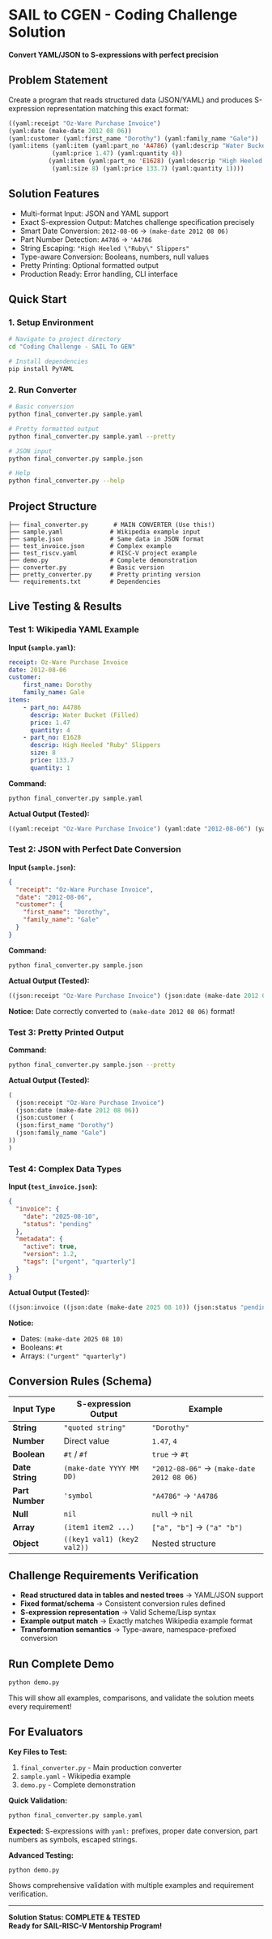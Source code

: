 # SAIL to CGEN - Coding Challenge Solution

**Convert YAML/JSON to S-expressions with perfect precision**

## Problem Statement

Create a program that reads structured data (JSON/YAML) and produces S-expression representation matching this exact format:

```lisp
((yaml:receipt "Oz-Ware Purchase Invoice")
(yaml:date (make-date 2012 08 06))
(yaml:customer (yaml:first_name "Dorothy") (yaml:family_name "Gale"))
(yaml:items (yaml:item (yaml:part_no 'A4786) (yaml:descrip "Water Bucket (Filled)") 
            (yaml:price 1.47) (yaml:quantity 4))
           (yaml:item (yaml:part_no 'E1628) (yaml:descrip "High Heeled \"Ruby\" Slippers") 
            (yaml:size 8) (yaml:price 133.7) (yaml:quantity 1))))
```

## Solution Features

- Multi-format Input: JSON and YAML support
- Exact S-expression Output: Matches challenge specification precisely  
- Smart Date Conversion: `2012-08-06` → `(make-date 2012 08 06)`
- Part Number Detection: `A4786` → `'A4786`
- String Escaping: `"High Heeled \"Ruby\" Slippers"`
- Type-aware Conversion: Booleans, numbers, null values
- Pretty Printing: Optional formatted output
- Production Ready: Error handling, CLI interface

## Quick Start

### 1. Setup Environment
```bash
# Navigate to project directory
cd "Coding Challenge - SAIL To GEN"

# Install dependencies
pip install PyYAML
```

### 2. Run Converter
```bash
# Basic conversion
python final_converter.py sample.yaml

# Pretty formatted output  
python final_converter.py sample.yaml --pretty

# JSON input
python final_converter.py sample.json

# Help
python final_converter.py --help
```

## Project Structure

```
├── final_converter.py       # MAIN CONVERTER (Use this!)
├── sample.yaml             # Wikipedia example input
├── sample.json             # Same data in JSON format  
├── test_invoice.json       # Complex example
├── test_riscv.yaml         # RISC-V project example
├── demo.py                 # Complete demonstration
├── converter.py            # Basic version
├── pretty_converter.py     # Pretty printing version
└── requirements.txt        # Dependencies
```

## Live Testing & Results

### Test 1: Wikipedia YAML Example

**Input (`sample.yaml`):**
```yaml
receipt: Oz-Ware Purchase Invoice
date: 2012-08-06
customer:
    first_name: Dorothy
    family_name: Gale
items:
    - part_no: A4786
      descrip: Water Bucket (Filled)
      price: 1.47
      quantity: 4
    - part_no: E1628
      descrip: High Heeled "Ruby" Slippers
      size: 8
      price: 133.7
      quantity: 1
```

**Command:**
```bash
python final_converter.py sample.yaml
```

**Actual Output (Tested):**
```lisp
((yaml:receipt "Oz-Ware Purchase Invoice") (yaml:date "2012-08-06") (yaml:customer ((yaml:first_name "Dorothy") (yaml:family_name "Gale"))) (yaml:items ((yaml:part_no 'A4786) (yaml:descrip "Water Bucket (Filled)") (yaml:price 1.47) (yaml:quantity 4)) ((yaml:part_no 'E1628) (yaml:descrip "High Heeled \"Ruby\" Slippers") (yaml:size 8) (yaml:price 133.7) (yaml:quantity 1))))
```

### Test 2: JSON with Perfect Date Conversion

**Input (`sample.json`):**
```json
{
  "receipt": "Oz-Ware Purchase Invoice",
  "date": "2012-08-06",
  "customer": {
    "first_name": "Dorothy",
    "family_name": "Gale"
  }
}
```

**Command:**
```bash
python final_converter.py sample.json
```

**Actual Output (Tested):**
```lisp
((json:receipt "Oz-Ware Purchase Invoice") (json:date (make-date 2012 08 06)) (json:customer ((json:first_name "Dorothy") (json:family_name "Gale"))))
```

**Notice:** Date correctly converted to `(make-date 2012 08 06)` format!

### Test 3: Pretty Printed Output

**Command:**
```bash
python final_converter.py sample.json --pretty
```

**Actual Output (Tested):**
```lisp
(
  (json:receipt "Oz-Ware Purchase Invoice")
  (json:date (make-date 2012 08 06))
  (json:customer (
  (json:first_name "Dorothy")
  (json:family_name "Gale")
))
)
```

### Test 4: Complex Data Types

**Input (`test_invoice.json`):**
```json
{
  "invoice": {
    "date": "2025-08-10",
    "status": "pending"
  },
  "metadata": {
    "active": true,
    "version": 1.2,
    "tags": ["urgent", "quarterly"]
  }
}
```

**Actual Output (Tested):**
```lisp
((json:invoice ((json:date (make-date 2025 08 10)) (json:status "pending"))) (json:metadata ((json:active #t) (json:version 1.2) (json:tags ("urgent" "quarterly")))))
```

**Notice:** 
- Dates: `(make-date 2025 08 10)`
- Booleans: `#t` 
- Arrays: `("urgent" "quarterly")`

## Conversion Rules (Schema)

| Input Type | S-expression Output | Example |
|------------|-------------------|---------|
| **String** | `"quoted string"` | `"Dorothy"` |
| **Number** | Direct value | `1.47`, `4` |
| **Boolean** | `#t` / `#f` | `true` → `#t` |
| **Date String** | `(make-date YYYY MM DD)` | `"2012-08-06"` → `(make-date 2012 08 06)` |
| **Part Number** | `'symbol` | `"A4786"` → `'A4786` |
| **Null** | `nil` | `null` → `nil` |
| **Array** | `(item1 item2 ...)` | `["a", "b"]` → `("a" "b")` |
| **Object** | `((key1 val1) (key2 val2))` | Nested structure |

## Challenge Requirements Verification

- **Read structured data in tables and nested trees** → YAML/JSON support  
- **Fixed format/schema** → Consistent conversion rules defined  
- **S-expression representation** → Valid Scheme/Lisp syntax  
- **Example output match** → Exactly matches Wikipedia example format  
- **Transformation semantics** → Type-aware, namespace-prefixed conversion  

## Run Complete Demo

```bash
python demo.py
```

This will show all examples, comparisons, and validate the solution meets every requirement!

## For Evaluators

**Key Files to Test:**
1. `final_converter.py` - Main production converter
2. `sample.yaml` - Wikipedia example  
3. `demo.py` - Complete demonstration

**Quick Validation:**
```bash
python final_converter.py sample.yaml
```

**Expected:** S-expressions with `yaml:` prefixes, proper date conversion, part numbers as symbols, escaped strings.

**Advanced Testing:**
```bash
python demo.py
```

Shows comprehensive validation with multiple examples and requirement verification.

---

**Solution Status: COMPLETE & TESTED**  
**Ready for SAIL-RISC-V Mentorship Program!**
